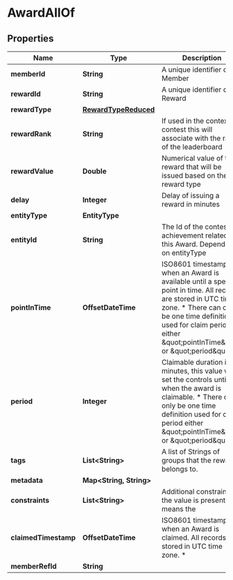 

# AwardAllOf


## Properties

Name | Type | Description | Notes
------------ | ------------- | ------------- | -------------
**memberId** | **String** | A unique identifier of a Member | 
**rewardId** | **String** | A unique identifier of a Reward | 
**rewardType** | [**RewardTypeReduced**](RewardTypeReduced.md) |  | 
**rewardRank** | **String** | If used in the context of contest this will associate with the rank of the leaderboard | 
**rewardValue** | **Double** | Numerical value of the reward that will be issued based on the reward type | 
**delay** | **Integer** | Delay of issuing a reward in minutes |  [optional]
**entityType** | **EntityType** |  | 
**entityId** | **String** | The Id of the contest or achievement related to this Award. Dependant on entityType | 
**pointInTime** | **OffsetDateTime** | ISO8601 timestamp for when an Award is available until a specific point in time. All records are stored in UTC time zone. * There can only be one time definition used for claim period either \&quot;pointInTime\&quot; or \&quot;period\&quot; |  [optional]
**period** | **Integer** | Claimable duration in minutes, this value will set the controls until when the award is claimable. * There can only be one time definition used for claim period either \&quot;pointInTime\&quot; or \&quot;period\&quot; |  [optional]
**tags** | **List&lt;String&gt;** | A list of Strings of groups that the reward belongs to. |  [optional]
**metadata** | **Map&lt;String, String&gt;** |  |  [optional]
**constraints** | **List&lt;String&gt;** | Additional constraints, if the value is present it means the | 
**claimedTimestamp** | **OffsetDateTime** | ISO8601 timestamp for when an Award is claimed. All records are stored in UTC time zone. * |  [optional]
**memberRefId** | **String** |  |  [optional]



